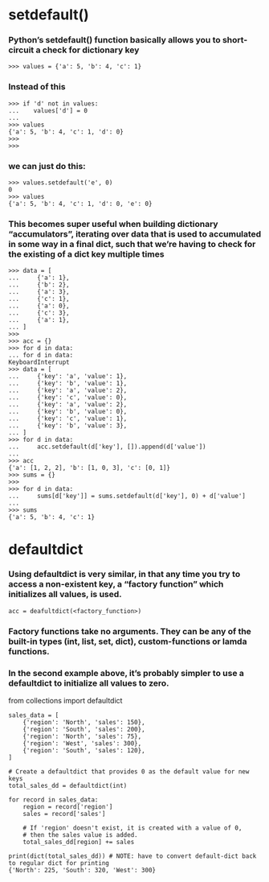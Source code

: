 # setdefault()
### Python’s setdefault() function basically allows you to short-circuit a check for dictionary key
```
>>> values = {'a': 5, 'b': 4, 'c': 1}
```

### Instead of this
```
>>> if 'd' not in values:
...    values['d'] = 0
... 
>>> values
{'a': 5, 'b': 4, 'c': 1, 'd': 0}
>>> 
>>> 
```

### we can just do this:
```
>>> values.setdefault('e', 0)
0
>>> values
{'a': 5, 'b': 4, 'c': 1, 'd': 0, 'e': 0}
```

### This becomes super useful when building dictionary “accumulators”, iterating over data that is used to accumulated in some way in a final dict, such that we’re having to check for the existing of a dict key multiple times
```
>>> data = [
...     {'a': 1},
...     {'b': 2},
...     {'a': 3},
...     {'c': 1},
...     {'a': 0},
...     {'c': 3},
...     {'a': 1},
... ]
>>> 
>>> acc = {}
>>> for d in data:
... for d in data:
KeyboardInterrupt
>>> data = [
...     {'key': 'a', 'value': 1},
...     {'key': 'b', 'value': 1},
...     {'key': 'a', 'value': 2},
...     {'key': 'c', 'value': 0},
...     {'key': 'a', 'value': 2},
...     {'key': 'b', 'value': 0},
...     {'key': 'c', 'value': 1},
...     {'key': 'b', 'value': 3},
... ]
>>> for d in data:
...     acc.setdefault(d['key'], []).append(d['value'])
... 
>>> acc
{'a': [1, 2, 2], 'b': [1, 0, 3], 'c': [0, 1]}
>>> sums = {}
>>> 
>>> for d in data:
...     sums[d['key']] = sums.setdefault(d['key'], 0) + d['value']
... 
>>> sums
{'a': 5, 'b': 4, 'c': 1}
```

# defaultdict
### Using defaultdict is very similar, in that any time you try to access a non-existent key, a “factory function” which initializes all values, is used.
```
acc = deafultdict(<factory_function>)
```
### Factory functions take no arguments. They can be any of the built-in types (int, list, set, dict), custom-functions or lamda functions.

### In the second example above, it’s probably simpler to use a defaultdict to initialize all values to zero.
from collections import defaultdict
```
sales_data = [
    {'region': 'North', 'sales': 150},
    {'region': 'South', 'sales': 200},
    {'region': 'North', 'sales': 75},
    {'region': 'West', 'sales': 300},
    {'region': 'South', 'sales': 120},
]

# Create a defaultdict that provides 0 as the default value for new keys
total_sales_dd = defaultdict(int)

for record in sales_data:
    region = record['region']
    sales = record['sales']
    
    # If 'region' doesn't exist, it is created with a value of 0,
    # then the sales value is added.
    total_sales_dd[region] += sales

print(dict(total_sales_dd)) # NOTE: have to convert default-dict back to regular dict for printing
{'North': 225, 'South': 320, 'West': 300}
```
